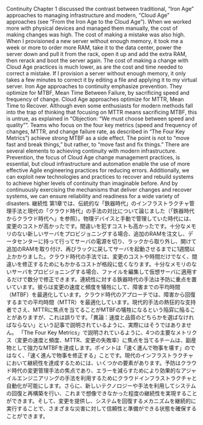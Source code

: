Continuity Chapter 1 discussed the contrast between traditional, “Iron Age” approaches to managing infrastructure and modern, “Cloud Age” approaches (see “From the Iron Age to the Cloud Age”). When we worked more
with physical devices and managed them manually, the cost of making changes was high. The cost of making a mistake was also high. When I provisioned a new server without enough memory, it took me a week or more to order more RAM, take it to the data center, power the server down and pull it from the rack, open it up and add the extra RAM, then rerack and boot the server again. The cost of making a change with Cloud Age practices is much lower, as are the cost and time needed to correct a mistake. If I provision a server without enough memory, it only takes a few minutes to correct it by editing a file and applying it to my virtual server. Iron Age approaches to continuity emphasize prevention. They optimize for MTBF, Mean Time Between Failure, by sacrificing speed and frequency of change. Cloud Age approaches optimize for MTTR, Mean Time to Recover. Although even some enthusiasts for modern methods fall into the trap of thinking that focusing on MTTR means sacrificing MTBF, this is untrue, as explained in “Objection: “We must choose between speed and quality””. Teams who focus on the four key metrics (speed and frequency of changes, MTTR, and change failure rate, as described in “The Four Key Metrics”) achieve strong MTBF as a side effect. The point is not to “move fast and break things,” but rather, to “move fast and fix things.” There are several elements to achieving continuity with modern infrastructure. Prevention, the focus of Cloud Age change management practices, is essential, but cloud infrastructure and automation enable the use of more effective Agile engineering practices for reducing errors. Additionally, we can exploit new technologies and practices to recover and rebuild systems to achieve higher levels of continuity than imaginable before. And by continuously exercising the mechanisms that deliver changes and recover systems, we can ensure reliability and readiness for a wide variety of disasters.
継続性 第1章では、伝統的な「鉄器時代」のインフラストラクチャ管理手法と現代の「クラウド時代」の手法の対比について論じました（「鉄器時代からクラウド時代へ」を参照）。物理デバイスと手動で管理していた時代には、変更のコストが高かったです。間違いを犯すコストも高かったです。十分なメモリのない新しいサーバをプロビジョニングする場合、追加のRAMを注文し、データセンターに持って行ってサーバの電源を切り、ラックから取り外し、開けて追加のRAMを取り付け、再びラックに戻してサーバを起動させるまでに1週間以上かかりました。クラウド時代の手法では、変更のコストや時間だけでなく、間違いを修正するためにもかかるコストが格段に低くなります。十分なメモリのないサーバをプロビジョニングする場合、ファイルを編集して仮想サーバに適用するだけで数分で修正できます。連続性に対する鉄器時代の手法は予防に重点を置いています。彼らは変更の速度と頻度を犠牲にして、障害までの平均時間（MTBF）を最適化しています。クラウド時代のアプローチでは、障害から回復するまでの平均時間（MTTR）を最適化しています。現代的手法の熱狂的な支持者でさえ、MTTRに焦点を当てることがMTBFの犠牲になるという陥穽に陥ることがありますが、これは誤りです。「異論：速度と品質のどちらかを選ばなければならない」という記事で説明されているように、実際にはそうではありません。 「The Four Key Metrics」で説明されているように、4つの主要なメトリクス（変更の速度と頻度、MTTR、変更の失敗率）に焦点を当てるチームは、副産物として強力なMTBFを達成します。ポイントは「速く進んで物事を壊す」のではなく、「速く進んで物事を修正する」ことです。現代のインフラストラクチャにおいて継続性を達成するためには、いくつかの要素があります。予防はクラウド時代の変更管理手法の焦点であり、エラーを減らすためにより効果的なアジャイルエンジニアリングの手法を利用するためにクラウドインフラストラクチャと自動化が可能にします。さらに、新しいテクノロジーや手法を利用してシステムの回復と再構築を行い、これまで想像できなかった程度の継続性を実現することができます。そして、変更を提供し、システムを回復するメカニズムを継続的に実行することで、さまざまな災害に対して信頼性と準備ができる状態を確保することができます。